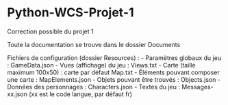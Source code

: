 # Python-WCS-Projet-1

Correction possible du projet 1

Toute la documentation se trouve dans le dossier Documents

Fichiers de configuration (dossier Resources) :
    - Paramètres globaux du jeu : GameData.json
    - Vues (affichage) du jeu : Views.txt
    - Carte (taille maximum 100x50) : carte par défaut Map.txt
    - Éléments pouvant composer une carte : MapElements.json
    - Objets pouvant être trouvés : Objects.json
    - Données des personnages : Characters.json
    - Textes du jeu : Messages-xx.json (xx est le code langue, par défaut fr)
